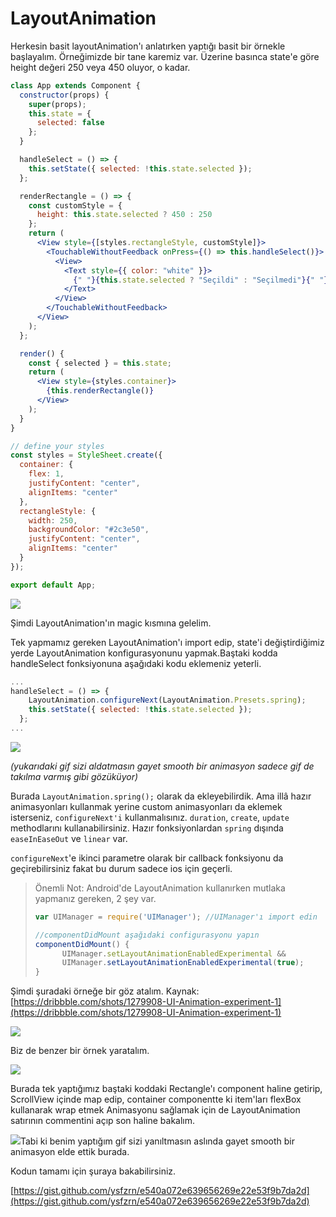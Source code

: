 # LayoutAnimation

Herkesin basit layoutAnimation'ı anlatırken yaptığı basit bir örnekle başlayalım. Örneğimizde bir tane karemiz var. Üzerine basınca state'e göre height değeri 250 veya 450 oluyor, o kadar.

```jsx
class App extends Component {
  constructor(props) {
    super(props);
    this.state = {
      selected: false
    };
  }

  handleSelect = () => {
    this.setState({ selected: !this.state.selected });
  };

  renderRectangle = () => {
    const customStyle = {
      height: this.state.selected ? 450 : 250
    };
    return (
      <View style={[styles.rectangleStyle, customStyle]}>
        <TouchableWithoutFeedback onPress={() => this.handleSelect()}>
          <View>
            <Text style={{ color: "white" }}>
              {" "}{this.state.selected ? "Seçildi" : "Seçilmedi"}{" "}
            </Text>
          </View>
        </TouchableWithoutFeedback>
      </View>
    );
  };

  render() {
    const { selected } = this.state;
    return (
      <View style={styles.container}>
        {this.renderRectangle()}
      </View>
    );
  }
}

// define your styles
const styles = StyleSheet.create({
  container: {
    flex: 1,
    justifyContent: "center",
    alignItems: "center"
  },
  rectangleStyle: {
    width: 250,
    backgroundColor: "#2c3e50",
    justifyContent: "center",
    alignItems: "center"
  }
});

export default App;
```

![](/assets/rnn-layoutanimation-1.gif)

Şimdi LayoutAnimation'ın magic kısmına gelelim.

Tek yapmamız gereken LayoutAnimation'ı import edip, state'i değiştirdiğimiz yerde LayoutAnimation konfigurasyonunu yapmak.Baştaki kodda handleSelect fonksiyonuna aşağıdaki kodu eklemeniz yeterli.

```js
...
handleSelect = () => {
    LayoutAnimation.configureNext(LayoutAnimation.Presets.spring);
    this.setState({ selected: !this.state.selected });
  };
...
```

![](/assets/rnn-layoutanimation-2.gif)

_\(yukarıdaki gif sizi aldatmasın gayet smooth bir animasyon sadece gif de takılma varmış gibi gözüküyor\)_

Burada `LayoutAnimation.spring();` olarak da ekleyebilirdik. Ama illâ hazır animasyonları kullanmak yerine custom animasyonları da eklemek isterseniz, `configureNext'i` kullanmalısınız. `duration`, `create`, `update` methodlarını kullanabilirsiniz. Hazır fonksiyonlardan `spring`  dışında `easeInEaseOut` ve `linear` var.

`configureNext`'e ikinci parametre olarak bir callback fonksiyonu da geçirebilirsiniz fakat bu durum sadece ios için geçerli.

> Önemli Not: Android'de LayoutAnimation kullanırken mutlaka yapmanız gereken, 2 şey var.
>
> ```jsx
> var UIManager = require('UIManager'); //UIManager'ı import edin
>
> //componentDidMount aşağıdaki configurasyonu yapın
> componentDidMount() {
>       UIManager.setLayoutAnimationEnabledExperimental && 
>       UIManager.setLayoutAnimationEnabledExperimental(true);
> }
> ```



Şimdi şuradaki örneğe bir göz atalım. Kaynak:[https://dribbble.com/shots/1279908-UI-Animation-experiment-1](https://dribbble.com/shots/1279908-UI-Animation-experiment-1)

![](/assets/rnn-layoutanimation-3.gif)

Biz de benzer bir örnek yaratalım. 

![](/assets/rnn-layoutanimation-4.gif)

Burada tek yaptığımız baştaki koddaki Rectangle'ı component haline getirip, ScrollView içinde map edip, container componentte ki item'ları flexBox kullanarak wrap etmek  Animasyonu sağlamak için de LayoutAnimation satırının commentini açıp son haline bakalım. 

![](/assets/rnn-layoutanimation-5.gif)Tabi ki benim yaptığım gif sizi yanıltmasın aslında gayet smooth bir animasyon elde ettik burada.

Kodun tamamı için şuraya bakabilirsiniz.

[https://gist.github.com/ysfzrn/e540a072e639656269e22e53f9b7da2d](https://gist.github.com/ysfzrn/e540a072e639656269e22e53f9b7da2d)



